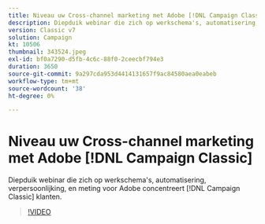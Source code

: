 ```yaml
---
title: Niveau uw Cross-channel marketing met Adobe [!DNL Campaign Classic]
description: Diepduik webinar die zich op werkschema's, automatisering, verpersoonlijking, en meting voor Adobe concentreert [!DNL Campaign Classic] klanten.
version: Classic v7
solution: Campaign
kt: 10506
thumbnail: 343524.jpeg
exl-id: bf0a7290-d5fb-4c6c-88f0-2ceecbf794e3
duration: 3650
source-git-commit: 9a297cda953d4414131657f9ac84580aea0eabeb
workflow-type: tm+mt
source-wordcount: '38'
ht-degree: 0%

---
```


# Niveau uw Cross-channel marketing met Adobe [!DNL Campaign Classic]

Diepduik webinar die zich op werkschema&#39;s, automatisering, verpersoonlijking, en meting voor Adobe concentreert [!DNL Campaign Classic] klanten.

>[!VIDEO](https://video.tv.adobe.com/v/343524/?quality=12&learn=on)
